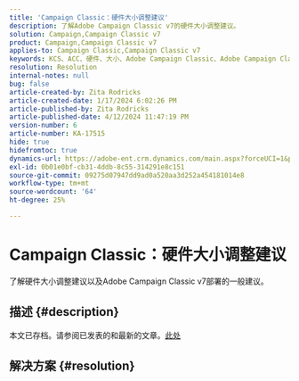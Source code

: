 ```yaml
---
title: 'Campaign Classic：硬件大小调整建议'
description: 了解Adobe Campaign Classic v7的硬件大小调整建议。
solution: Campaign,Campaign Classic v7
product: Campaign,Campaign Classic v7
applies-to: Campaign Classic,Campaign Classic v7
keywords: KCS、ACC、硬件、大小、Adobe Campaign Classic、Adobe Campaign Classic v7、建议、最佳实践
resolution: Resolution
internal-notes: null
bug: false
article-created-by: Zita Rodricks
article-created-date: 1/17/2024 6:02:26 PM
article-published-by: Zita Rodricks
article-published-date: 4/12/2024 11:47:19 PM
version-number: 6
article-number: KA-17515
hide: true
hidefromtoc: true
dynamics-url: https://adobe-ent.crm.dynamics.com/main.aspx?forceUCI=1&pagetype=entityrecord&etn=knowledgearticle&id=d9e20f8f-62b5-ee11-a569-6045bd006239
exl-id: 0b01e0bf-cb31-4ddb-8c55-314291e8c151
source-git-commit: 09275d07947dd9ad0a520aa3d252a454181014e8
workflow-type: tm+mt
source-wordcount: '64'
ht-degree: 25%

---
```


# Campaign Classic：硬件大小调整建议


了解硬件大小调整建议以及Adobe Campaign Classic v7部署的一般建议。

## 描述 {#description}

本文已存档。请参阅已发表的和最新的文章。[此处](https://experienceleague.adobe.com/search.html#sort=relevancy)

## 解决方案 {#resolution}
